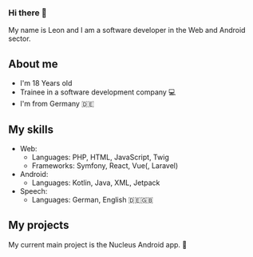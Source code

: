 ### Hi there 👋
My name is Leon and I am a software developer in the Web and Android sector.

## About me
- I'm 18 Years old
- Trainee in a software development company 💻
- I'm from Germany 🇩🇪

## My skills
- Web:
  - Languages: PHP, HTML, JavaScript, Twig
  - Frameworks: Symfony, React, Vue(, Laravel)
- Android:
  - Languages: Kotlin, Java, XML, Jetpack
- Speech:
  - Languages: German, English 🇩🇪🇬🇧

## My projects
My current main project is the Nucleus Android app. 📱
<!--
**LnZpk2302/LnZpk2302** is a ✨ _special_ ✨ repository because its `README.md` (this file) appears on your GitHub profile.

Here are some ideas to get you started:

- 🔭 I’m currently working on ...
- 🌱 I’m currently learning ...
- 👯 I’m looking to collaborate on ...
- 🤔 I’m looking for help with ...
- 💬 Ask me about ...
- 📫 How to reach me: ...
- 😄 Pronouns: ...
- ⚡ Fun fact: ...
-->
